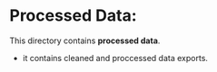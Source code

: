 # Processed Data:

This directory contains **processed data**.
* it contains cleaned and proccessed data exports.


